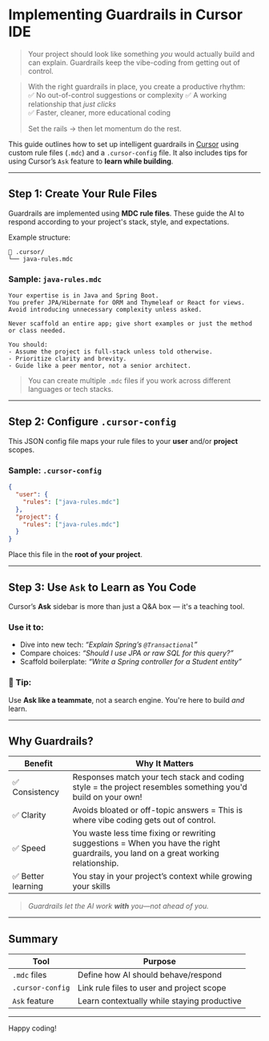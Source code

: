 # Implementing Guardrails in Cursor IDE

> Your project should look like something *you* would actually build and can explain. Guardrails keep the vibe-coding from getting out of control.  

> With the right guardrails in place, you create a productive rhythm:  
> ✅ No out-of-control suggestions or complexity 
> ✅ A working relationship that *just clicks*  
> ✅ Faster, cleaner, more educational coding  
>  
> Set the rails → then let momentum do the rest.



This guide outlines how to set up intelligent guardrails in [Cursor](https://www.cursor.sh/) using custom rule files (`.mdc`) and a `.cursor-config` file. It also includes tips for using Cursor’s `Ask` feature to **learn while building**.

---

## Step 1: Create Your Rule Files

Guardrails are implemented using **MDC rule files**. These guide the AI to respond according to your project's stack, style, and expectations.

Example structure:

```
📁 .cursor/
└── java-rules.mdc
```

### Sample: `java-rules.mdc`

```mdc
Your expertise is in Java and Spring Boot.
You prefer JPA/Hibernate for ORM and Thymeleaf or React for views.
Avoid introducing unnecessary complexity unless asked.

Never scaffold an entire app; give short examples or just the method or class needed.

You should:
- Assume the project is full-stack unless told otherwise.
- Prioritize clarity and brevity.
- Guide like a peer mentor, not a senior architect.
```

> You can create multiple `.mdc` files if you work across different languages or tech stacks.

---

## Step 2: Configure `.cursor-config`

This JSON config file maps your rule files to your **user** and/or **project** scopes.

### Sample: `.cursor-config`

```json
{
  "user": {
    "rules": ["java-rules.mdc"]
  },
  "project": {
    "rules": ["java-rules.mdc"]
  }
}
```

 Place this file in the **root of your project**.

---

## Step 3: Use `Ask` to Learn as You Code

Cursor’s **Ask** sidebar is more than just a Q&A box — it's a teaching tool.

### Use it to:
- Dive into new tech: _“Explain Spring’s `@Transactional`”_
- Compare choices: _“Should I use JPA or raw SQL for this query?”_
- Scaffold boilerplate: _“Write a Spring controller for a Student entity”_

### 👥 Tip:
Use **Ask like a teammate**, not a search engine. You're here to build _and_ learn.

---

## Why Guardrails?

| Benefit            | Why It Matters                                                |
|--------------------|---------------------------------------------------------------|
| ✅ Consistency      | Responses match your tech stack and coding style = the project resembles something you'd build on your own!            |
| ✅ Clarity          | Avoids bloated or off-topic answers = This is where vibe coding gets out of control.                          |
| ✅ Speed            | You waste less time fixing or rewriting suggestions = When you have the right guardrails, you land on a great working relationship.         |
| ✅ Better learning  | You stay in your project’s context while growing your skills  |

> _Guardrails let the AI work **with** you—not ahead of you._

---

## Summary

| Tool               | Purpose                                 |
|--------------------|------------------------------------------|
| `.mdc` files        | Define how AI should behave/respond      |
| `.cursor-config`    | Link rule files to user and project scope|
| `Ask` feature       | Learn contextually while staying productive|

---

Happy coding! 



